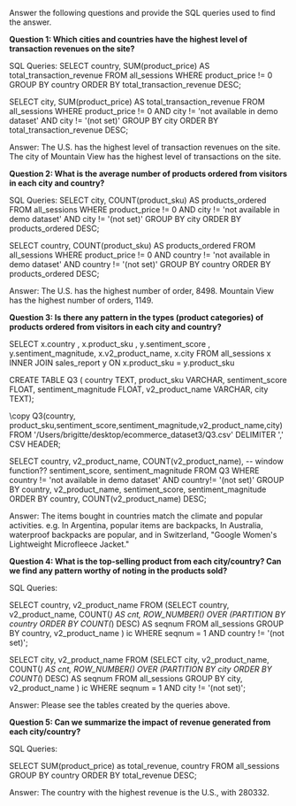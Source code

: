 Answer the following questions and provide the SQL queries used to find the answer.

    
**Question 1: Which cities and countries have the highest level of transaction revenues on the site?**


SQL Queries:
SELECT country, SUM(product_price) AS total_transaction_revenue
FROM all_sessions
WHERE 
	product_price != 0 
GROUP BY country
ORDER BY total_transaction_revenue DESC;


SELECT city, SUM(product_price) AS total_transaction_revenue
FROM all_sessions
WHERE
	product_price != 0 
	AND city != 'not available in demo dataset' 
	AND city != '(not set)'
GROUP BY city
ORDER BY total_transaction_revenue DESC;


Answer: 
The U.S. has the highest level of transaction revenues on the site. The city of Mountain View has the highest level of transactions on the site.





**Question 2: What is the average number of products ordered from visitors in each city and country?**


SQL Queries:
SELECT city, COUNT(product_sku) AS products_ordered
FROM all_sessions
WHERE
	product_price != 0 AND city != 'not available in demo dataset' AND city != '(not set)'
GROUP BY city
ORDER BY products_ordered DESC;

SELECT country, COUNT(product_sku) AS products_ordered
FROM all_sessions
WHERE
	product_price != 0 AND country != 'not available in demo dataset' AND country != '(not set)'
GROUP BY country
ORDER BY products_ordered DESC;

Answer:
The U.S. has the highest number of order, 8498.
Mountain View has the highest number of orders, 1149.





**Question 3: Is there any pattern in the types (product categories) of products ordered from visitors in each city and country?**

SELECT x.country , x.product_sku , y.sentiment_score , y.sentiment_magnitude, x.v2_product_name, x.city
FROM all_sessions x
INNER JOIN sales_report y
ON x.product_sku = y.product_sku

CREATE TABLE Q3 (
	country TEXT,
	product_sku VARCHAR,
	sentiment_score FLOAT,
	sentiment_magnitude FLOAT,
	v2_product_name VARCHAR,
	city TEXT);

\copy Q3(country, product_sku,sentiment_score,sentiment_magnitude,v2_product_name,city) FROM '/Users/brigitte/desktop/ecommerce_dataset3/Q3.csv' DELIMITER ',' CSV HEADER;


SELECT 
    country, 
    v2_product_name, 
    COUNT(v2_product_name), -- window function??
	sentiment_score, 
	sentiment_magnitude
FROM 
    Q3
WHERE
	country != 'not available in demo dataset' AND country!= '(not set)'
GROUP BY 
    country, v2_product_name, sentiment_score, 
	sentiment_magnitude
ORDER BY 
    country, COUNT(v2_product_name)
    DESC;


Answer: The items bought in countries match the climate and popular activities. e.g. In Argentina, popular items are backpacks, In Australia, waterproof backpacks are popular, and in Switzerland, "Google Women's Lightweight Microfleece Jacket."




**Question 4: What is the top-selling product from each city/country? Can we find any pattern worthy of noting in the products sold?**


SQL Queries:

SELECT country, v2_product_name
FROM (SELECT country, v2_product_name, COUNT(*) AS cnt,
             ROW_NUMBER() OVER (PARTITION BY country ORDER BY COUNT(*) DESC) AS seqnum
      FROM all_sessions
      GROUP BY country, v2_product_name
     ) ic
WHERE seqnum = 1 AND country != '(not set)';


SELECT city, v2_product_name
FROM (SELECT city, v2_product_name, COUNT(*) AS cnt,
             ROW_NUMBER() OVER (PARTITION BY city ORDER BY COUNT(*) DESC) AS seqnum
      FROM all_sessions
      GROUP BY city, v2_product_name
     ) ic
WHERE seqnum = 1 AND city != '(not set)';

Answer: 
Please see the tables created by the queries above.





**Question 5: Can we summarize the impact of revenue generated from each city/country?**

SQL Queries:

SELECT SUM(product_price) as total_revenue, 
	country
FROM all_sessions 
GROUP BY country
ORDER BY total_revenue DESC;

Answer:
The country with the highest revenue is the U.S., with 280332.






